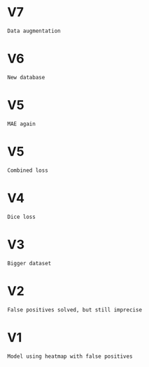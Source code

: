 # V7
    Data augmentation 

# V6
    New database

# V5
    MAE again

# V5
    Combined loss

# V4
    Dice loss

# V3
    Bigger dataset

# V2
    False positives solved, but still imprecise

# V1
    Model using heatmap with false positives

